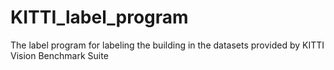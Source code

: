 # KITTI_label_program
The label program for labeling the building in the datasets provided by KITTI Vision Benchmark Suite
